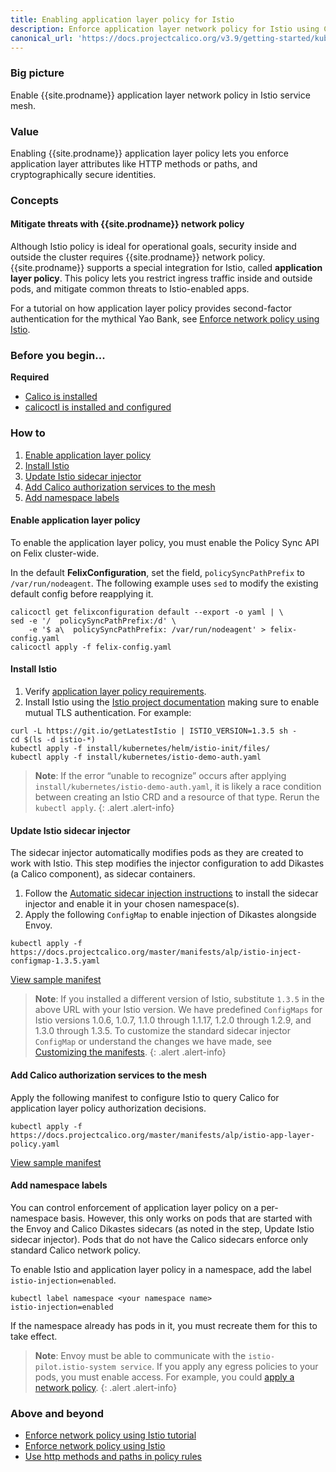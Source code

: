 ```yaml
---
title: Enabling application layer policy for Istio
description: Enforce application layer network policy for Istio using Calico network policy.
canonical_url: 'https://docs.projectcalico.org/v3.9/getting-started/kubernetes/installation/app-layer-policy'
---
```


### Big picture

Enable {{site.prodname}} application layer network policy in Istio service mesh.

### Value

Enabling {{site.prodname}} application layer policy lets you enforce application layer attributes like HTTP methods or paths, and cryptographically secure identities. 

### Concepts

#### Mitigate threats with {{site.prodname}} network policy

Although Istio policy is ideal for operational goals, security inside and outside the cluster requires {{site.prodname}} network policy. {{site.prodname}} supports a special integration for Istio, called **application layer policy**. This policy lets you restrict ingress traffic inside and outside pods, and mitigate common threats to Istio-enabled apps.

For a tutorial on how application layer policy provides second-factor authentication for the mythical Yao Bank, see [Enforce network policy using Istio]({{site.url}}/{{page.version}}/security/tutorials/app-layer-policy/enforce-policy-istio).

### Before you begin...

**Required**

- [Calico is installed]({{site.url}}/{{page.version}}/getting-started/)
- [calicoctl is installed and configured]({{site.url}}/{{page.version}}/getting-started/calicoctl/install)

### How to

1. [Enable application layer policy](#enable-application-layer-policy)
1. [Install Istio](#install-istio)
1. [Update Istio sidecar injector](#update-istio-sidecar-injector)
1. [Add Calico authorization services to the mesh](#add-calico-authorization-services-to-the-mesh)
1. [Add namespace labels](#add-namespace-labels)

#### Enable application layer policy

To enable the application layer policy, you must enable the Policy Sync API on Felix cluster-wide.

In the default **FelixConfiguration**, set the field, `policySyncPathPrefix` to `/var/run/nodeagent`. The following example uses `sed` to modify the existing default config before reapplying it.

```
calicoctl get felixconfiguration default --export -o yaml | \
sed -e '/  policySyncPathPrefix:/d' \
    -e '$ a\  policySyncPathPrefix: /var/run/nodeagent' > felix-config.yaml
calicoctl apply -f felix-config.yaml
```

#### Install Istio

1. Verify [application layer policy requirements]({{site.url}}/{{page.version}}/getting-started/kubernetes/requirements#application-layer-policy-requirements).
1. Install Istio using the [Istio project documentation](https://archive.istio.io/v1.3/docs/setup/install/) making sure to enable mutual TLS authentication. For example:

```
curl -L https://git.io/getLatestIstio | ISTIO_VERSION=1.3.5 sh -
cd $(ls -d istio-*)
kubectl apply -f install/kubernetes/helm/istio-init/files/
kubectl apply -f install/kubernetes/istio-demo-auth.yaml
```
>**Note**: If the error “unable to recognize” occurs after applying `install/kubernetes/istio-demo-auth.yaml`, it is likely a race condition between creating an Istio CRD and a resource of that type. Rerun the `kubectl apply`.
{: .alert .alert-info}

#### Update Istio sidecar injector

The sidecar injector automatically modifies pods as they are created to work with Istio. This step modifies the injector configuration to add Dikastes (a Calico component), as sidecar containers.

1. Follow the [Automatic sidecar injection instructions](https://archive.istio.io/v1.3/docs/setup/additional-setup/sidecar-injection/#automatic-sidecar-injection) to install the sidecar injector and enable it in your chosen namespace(s).
1. Apply the following `ConfigMap` to enable injection of Dikastes alongside Envoy.

```
kubectl apply -f https://docs.projectcalico.org/master/manifests/alp/istio-inject-configmap-1.3.5.yaml
```
[View sample manifest](https://docs.projectcalico.org/master/manifests/alp/istio-inject-configmap-1.3.5.yaml)

>**Note**: If you installed a different version of Istio, substitute `1.3.5` in the above URL with your Istio version. We have predefined `ConfigMaps` for Istio versions 1.0.6, 1.0.7, 1.1.0 through 1.1.17, 1.2.0 through 1.2.9, and 1.3.0 through 1.3.5. To customize the standard sidecar injector `ConfigMap` or understand the changes we have made, see [Customizing the manifests]({{site.url}}/{{page.version}}/getting-started/kubernetes/installation/config-options).
{: .alert .alert-info}

#### Add Calico authorization services to the mesh

Apply the following manifest to configure Istio to query Calico for application layer policy authorization decisions.

```
kubectl apply -f https://docs.projectcalico.org/master/manifests/alp/istio-app-layer-policy.yaml
```

[View sample manifest](https://docs.projectcalico.org/master/manifests/alp/istio-app-layer-policy.yaml)


#### Add namespace labels

You can control enforcement of application layer policy on a per-namespace basis. However, this only works on pods that are started with the Envoy and Calico Dikastes sidecars (as noted in the step, Update Istio sidecar injector). Pods that do not have the Calico sidecars enforce only standard Calico network policy.

To enable Istio and application layer policy in a namespace, add the label `istio-injection=enabled`.

```
kubectl label namespace <your namespace name> 
istio-injection=enabled
```

If the namespace already has pods in it, you must recreate them for this to take effect.

>**Note**: Envoy must be able to communicate with the `istio-pilot.istio-system service`. If you apply any egress policies to your pods, you must enable access. For example, you could [apply a network policy]({{site.url}}/{{page.version}}/getting-started/kubernetes/installation/manifests/app-layer-policy/allow-istio-pilot.yaml).
{: .alert .alert-info}

### Above and beyond

- [Enforce network policy using Istio tutorial]({{site.url}}/{{page.version}}/security/tutorials/app-layer-policy/enforce-policy-istio)
- [Enforce network policy using Istio]({{site.url}}/{{page.version}}/security/enforce-policy-istio)
- [Use http methods and paths in policy rules]({{site.url}}/{{page.version}}/security/http-methods)
